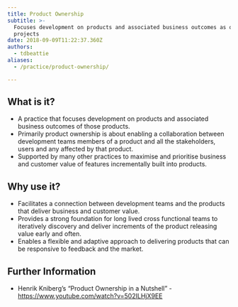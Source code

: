```yaml
---
title: Product Ownership
subtitle: >-
  Focuses development on products and associated business outcomes as opposed to
  projects
date: 2018-09-09T11:22:37.360Z
authors:
  - tdbeattie
aliases:
  - /practice/product-ownership/

---
```

## What is it?

* A practice that focuses development on products and associated business outcomes of those products.
* Primarily product ownership is about enabling a collaboration between development teams members of a product and all the stakeholders, users and any affected by that product.
* Supported by many other practices to maximise and prioritise business and customer value of features incrementally built into products.



## Why use it?

* Facilitates a connection between development teams and the products that deliver business and customer value.
* Provides a strong foundation for long lived cross functional teams to iteratively discovery and deliver increments of the product releasing value early and often.
* Enables a flexible and adaptive approach to delivering products that can be responsive to feedback and the market. 



## Further Information

* Henrik Kniberg’s “Product Ownership in a Nutshell” - https://www.youtube.com/watch?v=502ILHjX9EE

